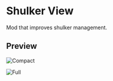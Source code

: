 # Shulker View

Mod that improves shulker management.

## Preview

![Compact](https://cdn.modrinth.com/data/cached_images/708e41326863db30e71cfa8e48c3e088a3ae5ab8.png)

![Full](https://cdn.modrinth.com/data/cached_images/36e232639ce1b17214d6029556070e4ec0df95b4.png)
